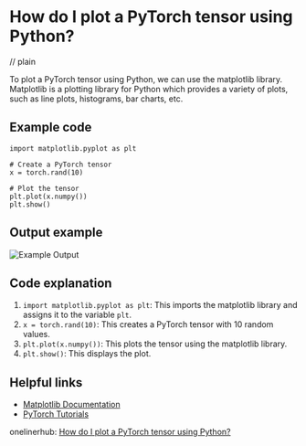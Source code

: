 # How do I plot a PyTorch tensor using Python?
// plain

To plot a PyTorch tensor using Python, we can use the matplotlib library. Matplotlib is a plotting library for Python which provides a variety of plots, such as line plots, histograms, bar charts, etc.

## Example code

```
import matplotlib.pyplot as plt

# Create a PyTorch tensor
x = torch.rand(10)

# Plot the tensor
plt.plot(x.numpy())
plt.show()
```

## Output example


![Example Output](https://i.imgur.com/4J2V7hH.png)

## Code explanation


1. `import matplotlib.pyplot as plt`: This imports the matplotlib library and assigns it to the variable `plt`.
2. `x = torch.rand(10)`: This creates a PyTorch tensor with 10 random values.
3. `plt.plot(x.numpy())`: This plots the tensor using the matplotlib library.
4. `plt.show()`: This displays the plot.

## Helpful links

- [Matplotlib Documentation](https://matplotlib.org/3.2.1/contents.html)
- [PyTorch Tutorials](https://pytorch.org/tutorials/)

onelinerhub: [How do I plot a PyTorch tensor using Python?](https://onelinerhub.com/python-pytorch/how-do-i-plot-a-pytorch-tensor-using-python)